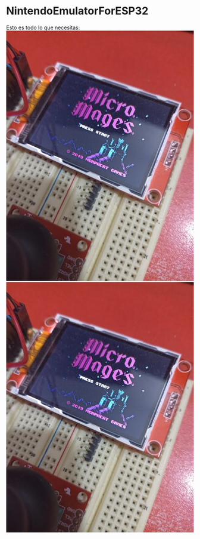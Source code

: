 # NintendoEmulatorForESP32
Esto es todo lo que necesitas:
<img src="1.jpg" title="" alt="imagen" data-align="center">
![imagen](1.jpg)

